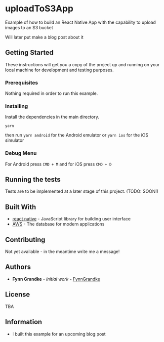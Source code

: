 # uploadToS3App

Example of how to build an React Native App with the capability to upload images to an S3 bucket

Will later put make a blog post about it

## Getting Started

These instructions will get you a copy of the project up and running on your local machine for development and testing purposes. 

### Prerequisites

Nothing required in order to run this example.

### Installing

Install the dependencies in the main directory.

```
yarn
```

then run `yarn android` for the Android emulator or `yarn ios` for the iOS simulator

### Debug Menu

For Android press `CMD + M` and for iOS press `CMD + D`

## Running the tests

Tests are to be implemented at a later stage of this project. (TODO: SOON!)

## Built With

* [react native](https://github.com/facebook/react-native) - JavaScript library for building user interface
* [AWS](https://github.com/aws/aws-sdk-js) - The database for modern applications

## Contributing

Not yet available - in the meantime write me a message!

## Authors

* **Fynn Grandke** - *Initial work* - [FynnGrandke](https://github.com/FynnGrandke)

## License

TBA

## Information

* I built this example for an upcoming blog post